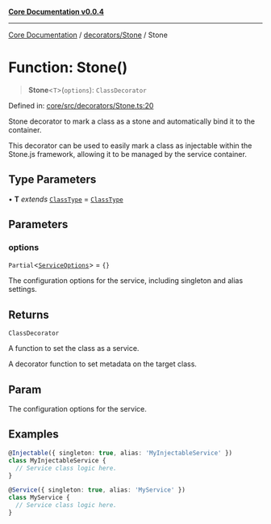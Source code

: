 [**Core Documentation v0.0.4**](../../../README.md)

***

[Core Documentation](../../../modules.md) / [decorators/Stone](../README.md) / Stone

# Function: Stone()

> **Stone**\<`T`\>(`options`): `ClassDecorator`

Defined in: [core/src/decorators/Stone.ts:20](https://github.com/stonemjs/core/blob/2adc2da4c7e3b5a9f593c198ba7e8ad639651777/src/decorators/Stone.ts#L20)

Stone decorator to mark a class as a stone and automatically bind it to the container.

This decorator can be used to easily mark a class as injectable within the Stone.js framework,
allowing it to be managed by the service container.

## Type Parameters

• **T** *extends* [`ClassType`](../../../declarations/type-aliases/ClassType.md) = [`ClassType`](../../../declarations/type-aliases/ClassType.md)

## Parameters

### options

`Partial`\<[`ServiceOptions`](../../Service/interfaces/ServiceOptions.md)\> = `{}`

The configuration options for the service, including singleton and alias settings.

## Returns

`ClassDecorator`

A function to set the class as a service.

A decorator function to set metadata on the target class.

## Param

The configuration options for the service.

## Examples

```typescript
@Injectable({ singleton: true, alias: 'MyInjectableService' })
class MyInjectableService {
  // Service class logic here.
}
```

```typescript
@Service({ singleton: true, alias: 'MyService' })
class MyService {
  // Service class logic here.
}
```
